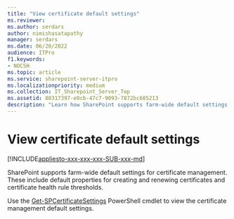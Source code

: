 ```yaml
---
title: "View certificate default settings"
ms.reviewer: 
ms.author: serdars
author: nimishasatapathy
manager: serdars
ms.date: 06/20/2022
audience: ITPro
f1.keywords:
- NOCSH
ms.topic: article
ms.service: sharepoint-server-itpro
ms.localizationpriority: medium
ms.collection: IT_Sharepoint_Server_Top
ms.assetid: 88317397-e0cb-47c7-9093-7872bc685213
description: "Learn how SharePoint supports farm-wide default settings for certificate management by creating and renaming certificates."
---
```

 
# View certificate default settings

[!INCLUDE[appliesto-xxx-xxx-xxx-SUB-xxx-md](../includes/appliesto-xxx-xxx-xxx-SUB-xxx-md.md)]

SharePoint supports farm-wide default settings for certificate management. These include default properties for creating and renewing certificates and certificate health rule thresholds.

Use the [Get-SPCertificateSettings](/powershell/module/sharepoint-server/get-spcertificatesettings) PowerShell cmdlet to view the certificate management default settings.
